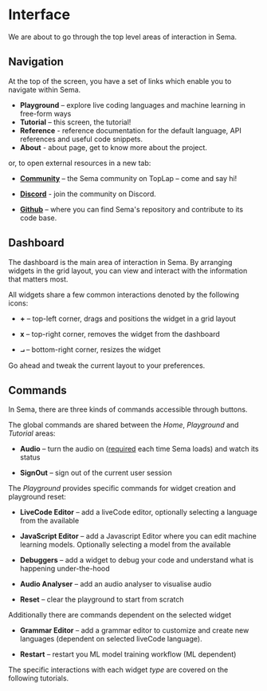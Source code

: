 # Interface

We are about to go through the top level areas of interaction in Sema.

## Navigation ##

At the top of the screen, you have a set of links which enable you to navigate within Sema.
* **Playground** – explore live coding languages and machine learning in free-form ways
* **Tutorial** – this screen, the tutorial!
* **Reference** - reference documentation for the default language, API references and useful code snippets. 
* **About** - about page, get to know more about the project.

or, to open external resources in a new tab:
* [**Community**](https://forum.toplap.org/c/communities/sema) – the Sema community on TopLap – come and say hi!

* [**Discord**](https://discord.com/invite/nNZMJfUHrS) - join the community on Discord.

* [**Github**](https://github.com/mimic-sussex/sema) – where you can find Sema's repository and contribute to its code base.


## Dashboard ##
The dashboard is the main area of interaction in Sema. By arranging widgets in the grid layout, you can view and interact with the information that matters most.

All widgets share a few common interactions denoted by the following icons:

* **+**  – top-left corner, drags and positions the widget in a grid layout

* **x**  – top-right corner, removes the widget from the dashboard

* **⨼**  – bottom-right corner, resizes the widget

Go ahead and tweak the current layout to your preferences.

## Commands ##

In Sema, there are three kinds of commands accessible through buttons.

The global commands are shared between the *Home*, *Playground* and *Tutorial* areas:

* **Audio** – turn the audio on ([required](https://developers.google.com/web/updates/2017/09/autoplay-policy-changes#webaudio) each time Sema loads) and watch its status

* **SignOut** – sign out of the current user session

The *Playground* provides specific commands for widget creation and playground reset:

* **LiveCode Editor**  – add a liveCode editor, optionally selecting a language from the available

* **JavaScript Editor**  – add a Javascript Editor where you can edit machine learning models. Optionally selecting a model from the available

* **Debuggers**  – add a widget to debug your code and understand what is happening under-the-hood

* **Audio Analyser**  – add an audio analyser to visualise audio

* **Reset**  – clear the playground to start from scratch

Additionally there are commands dependent on the selected widget

* **Grammar Editor**  – add a grammar editor to customize and create new languages (dependent on selected liveCode language).

* **Restart**  – restart you ML model training workflow (ML dependent)

The specific interactions with each widget *type* are covered on the following tutorials.
